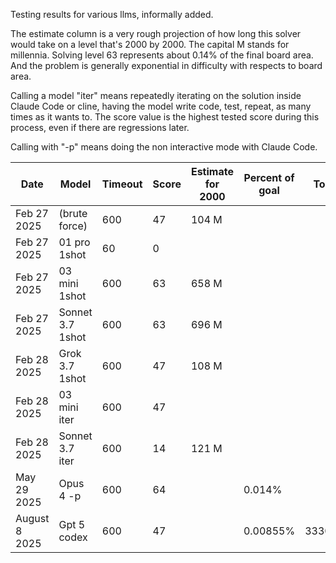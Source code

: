 Testing results for various llms, informally added.

The estimate column is a very rough projection of how long this solver would take on a level that's 2000 by 2000. The capital M stands for millennia. Solving level 63 represents about 0.14% of the final board area. And the problem is generally exponential in difficulty with respects to board area.

Calling a model "iter" means repeatedly iterating on the solution inside Claude Code or cline, having the model write code, test, repeat, as many times as it wants to. The score value is the highest tested score during this process, even if there are regressions later.

Calling with "-p" means doing the non interactive mode with Claude Code.

| Date        | Model         | Timeout  | Score    | Estimate for 2000 | Percent of goal | Tokens |
| --------    | --------      | -------- | -------- | -------- |  -------- |  -------- |
| Feb 27 2025 | (brute force) | 600       | 47       | 104 M |  |  |
| Feb 27 2025 | 01 pro 1shot  | 60       | 0        |  |  |  |
| Feb 27 2025 | 03 mini 1shot | 600       | 63        | 658 M |  |  |
| Feb 27 2025 | Sonnet 3.7 1shot | 600       |  63       | 696 M |  |  |
| Feb 28 2025 | Grok 3.7 1shot | 600       |  47       | 108 M |  |  |
| Feb 28 2025 | 03 mini iter | 600       |    47     |  |  |  |
| Feb 28 2025 | Sonnet 3.7 iter | 600       | 14        | 121 M |  |  |
| May 29 2025 | Opus 4 -p | 600       | 64        | | 0.014% |  |
| August 8 2025 | Gpt 5 codex | 600       | 47        | | 0.00855% |   33300081 |
